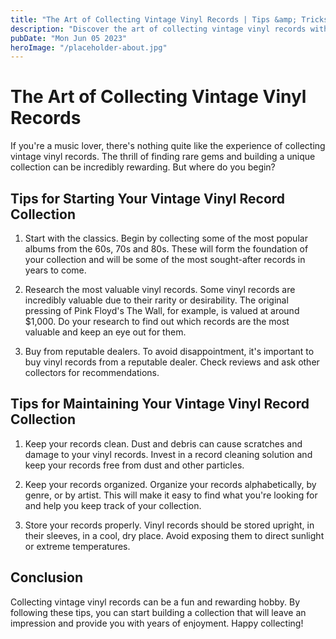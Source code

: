 ```yaml
---
title: "The Art of Collecting Vintage Vinyl Records | Tips &amp; Tricks"
description: "Discover the art of collecting vintage vinyl records with our expert tips &amp; tricks. Find rare gems and start building a collection that will leave an impression. Learn more now!"
pubDate: "Mon Jun 05 2023"
heroImage: "/placeholder-about.jpg"
---
```


# The Art of Collecting Vintage Vinyl Records

If you&#39;re a music lover, there&#39;s nothing quite like the experience of collecting vintage vinyl records. The thrill of finding rare gems and building a unique collection can be incredibly rewarding. But where do you begin?

## Tips for Starting Your Vintage Vinyl Record Collection

1. Start with the classics. Begin by collecting some of the most popular albums from the 60s, 70s and 80s. These will form the foundation of your collection and will be some of the most sought-after records in years to come.

2. Research the most valuable vinyl records. Some vinyl records are incredibly valuable due to their rarity or desirability. The original pressing of Pink Floyd&#39;s The Wall, for example, is valued at around $1,000. Do your research to find out which records are the most valuable and keep an eye out for them.

3. Buy from reputable dealers. To avoid disappointment, it&#39;s important to buy vinyl records from a reputable dealer. Check reviews and ask other collectors for recommendations.

## Tips for Maintaining Your Vintage Vinyl Record Collection

1. Keep your records clean. Dust and debris can cause scratches and damage to your vinyl records. Invest in a record cleaning solution and keep your records free from dust and other particles.

2. Keep your records organized. Organize your records alphabetically, by genre, or by artist. This will make it easy to find what you&#39;re looking for and help you keep track of your collection.

3. Store your records properly. Vinyl records should be stored upright, in their sleeves, in a cool, dry place. Avoid exposing them to direct sunlight or extreme temperatures.

## Conclusion

Collecting vintage vinyl records can be a fun and rewarding hobby. By following these tips, you can start building a collection that will leave an impression and provide you with years of enjoyment. Happy collecting!